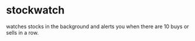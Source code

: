 # stockwatch
watches stocks in the background and alerts you when there are 10 buys or sells in a row.
